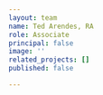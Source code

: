 ```yaml
---
layout: team
name: Ted Arendes, RA
role: Associate
principal: false
image: ''
related_projects: []
published: false

---
```

